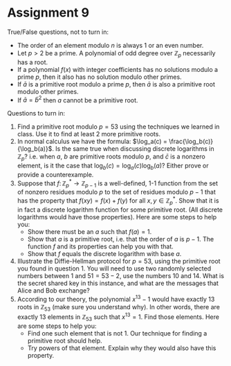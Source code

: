 # Assignment 9

True/False questions, not to turn in:

- The order of an element modulo $n$ is always $1$ or an even number.
- Let $p > 2$ be a prime. A polynomial of odd degree over $\mathbb{Z}_p$ necessarily has a root.
- If a polynomial $f(x)$ with integer coefficients has no solutions modulo a prime $p$, then it also has no solution modulo other primes.
- If $\bar a$ is a primitive root modulo a prime $p$, then $\bar a$ is also a primitive root modulo other primes.
- If $\bar a = \bar b ^ 2$ then $a$ cannot be a primitive root.

Questions to turn in:

1. Find a primitive root modulo $p=53$ using the techniques we learned in class. Use it to find at least 2 more primitive roots.
2. In normal calculus we have the formula: $\log_a(c) = \frac{\log_b(c)}{\log_b(a)}$. Is the same true when discussing discrete logarithms in $\mathbb{Z}_p$? i.e. when $a$, $b$ are primitive roots modulo $p$, and $\bar c$ is a nonzero element, is it the case that $\log_b(c) = \log_a(c)\log_b(a)$? Either prove or provide a counterexample.
3. Suppose that $f\colon\mathbb{Z}_p^* \to \mathbb{Z}_{p-1}$ is a well-defined, 1-1 function from the set of nonzero residues modulo $p$ to the set of residues modulo $p-1$ that has the property that $f(xy) = f(x) + f(y)$ for all $x,y\in\mathbb{Z}_p^*$. Show that it is in fact a discrete logarithm function for some primitive root. (All discrete logarithms would have those properties). Here are some steps to help you:
    - Show there must be an $a$ such that $f(a) = 1$.
    - Show that $a$ is a primitive root, i.e. that the order of $a$ is $p-1$. The function $f$ and its properties can help you with that.
    - Show that $f$ equals the discrete logarithm with base $a$.
4. Illustrate the Diffie-Hellman protocol for $p=53$, using the primitive root you found in question 1. You will need to use two randomly selected numbers between $1$ and $51 = 53-2$, use the numbers $10$ and $14$. What is the secret shared key in this instance, and what are the messages that Alice and Bob exchange?
5. According to our theory, the polynomial $x^{13}-1$ would have exactly $13$ roots in $\mathbb{Z}_{53}$ (make sure you understand why). In other words, there are exactly $13$ elements in $\mathbb{Z}_{53}$ such that $x^{13} = 1$. Find those elements. Here are some steps to help you:
    - Find one such element that is not 1. Our technique for finding a primitive root should help.
    - Try powers of that element. Explain why they would also have this property.
